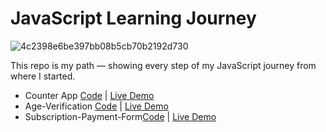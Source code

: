 # JavaScript Learning Journey

![4c2398e6be397bb08b5cb70b2192d730](https://github.com/user-attachments/assets/5e7e7365-6a9f-4aee-b528-a66d8e097a46)


This repo is my path — showing every step of my JavaScript journey from where I started.

- Counter App  [Code](https://github.com/Socoon/Socoon.github.io/tree/main/Counter-App) | [Live Demo](https://socoon.github.io/Counter-App/)
- Age-Verification [Code](https://github.com/Socoon/Socoon.github.io/tree/main/Age-verification) | [Live Demo](https://socoon.github.io/Age-verification)
- Subscription-Payment-Form[Code](https://github.com/Socoon/Socoon.github.io/tree/main/Subscription-Payment-Form) | [Live Demo](https://socoon.github.io/Subscription-Payment-Form)
